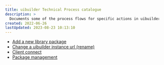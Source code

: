 ```yaml
---
title: uibuilder Technical Process catalogue
description: >
  Documents some of the process flows for specific actions in uibuilder. For uibuilder developers.
created: 2022-06-26
lastUpdated: 2023-08-23 10:13:10
---
```


- [Add a new library package](processes/add-library)
- [Change a uibuilder instance url (rename)](processes/url-change-rename)
- [Client connect](processes/client-connect)
- [Package management](processes/package-management-process.md)
